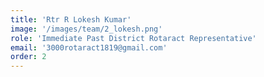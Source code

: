 ```yaml
---
title: 'Rtr R Lokesh Kumar'
image: '/images/team/2_lokesh.png'
role: 'Immediate Past District Rotaract Representative'
email: '3000rotaract1819@gmail.com'
order: 2
---
```


